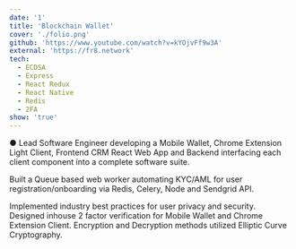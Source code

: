 ```yaml
---
date: '1'
title: 'Blockchain Wallet'
cover: './folio.png'
github: 'https://www.youtube.com/watch?v=kYOjvFf9w3A'
external: 'https://fr8.network'
tech:
  - ECDSA
  - Express
  - React Redux
  - React Native
  - Redis
  - 2FA
show: 'true'
---
```


●	Lead Software Engineer developing a Mobile Wallet, Chrome Extension Light Client, Frontend CRM React Web App and Backend interfacing each client component into a complete software suite.  
  
Built a Queue based web worker automating KYC/AML for user registration/onboarding via Redis, Celery, Node and Sendgrid API.    
  
Implemented industry best practices for user privacy and security. Designed  inhouse 2 factor verification for Mobile Wallet and Chrome Extension Client. Encryption and Decryption methods utilized Elliptic Curve Cryptography.   
  